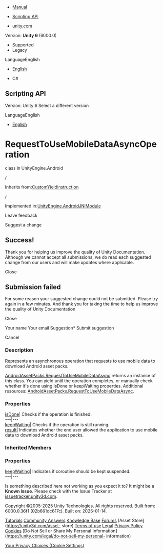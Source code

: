 [ ]()

  * [Manual](../Manual/index.html)
  * [Scripting API](../ScriptReference/index.html)

  * [unity.com](https://unity.com/)

Version: **Unity 6** (6000.0)

  * Supported
  * Legacy

LanguageEnglish

  * [English]()

  * C#

[ ](https://docs.unity3d.com)

## Scripting API

Version: Unity 6 Select a different version

LanguageEnglish

  * [English]()

# RequestToUseMobileDataAsyncOperation

class in UnityEngine.Android

/

Inherits from:[CustomYieldInstruction](CustomYieldInstruction.html)

/

Implemented
in:[UnityEngine.AndroidJNIModule](UnityEngine.AndroidJNIModule.html)

Leave feedback

Suggest a change

## Success!

Thank you for helping us improve the quality of Unity Documentation. Although
we cannot accept all submissions, we do read each suggested change from our
users and will make updates where applicable.

Close

## Submission failed

For some reason your suggested change could not be submitted. Please <a>try
again</a> in a few minutes. And thank you for taking the time to help us
improve the quality of Unity Documentation.

Close

Your name Your email Suggestion* Submit suggestion

Cancel

[ ]()

### Description

Represents an asynchronous operation that requests to use mobile data to
download Android asset packs.

[AndroidAssetPacks.RequestToUseMobileDataAsync](Android.AndroidAssetPacks.RequestToUseMobileDataAsync.html)
returns an instance of this class. You can yield until the operation
completes, or manually check whether it's done using isDone or keepWaiting
properties. Additional resources:
[AndroidAssetPacks.RequestToUseMobileDataAsync](Android.AndroidAssetPacks.RequestToUseMobileDataAsync.html).

### Properties

[isDone](Android.RequestToUseMobileDataAsyncOperation-isDone.html)| Checks if
the operation is finished.  
---|---  
[keepWaiting](Android.RequestToUseMobileDataAsyncOperation-keepWaiting.html)|
Checks if the operation is still running.  
[result](Android.RequestToUseMobileDataAsyncOperation-result.html)| Indicates
whether the end user allowed the application to use mobile data to download
Android asset packs.  
  
### Inherited Members

### Properties

[keepWaiting](CustomYieldInstruction-keepWaiting.html)| Indicates if coroutine
should be kept suspended.  
---|---  
  
Is something described here not working as you expect it to? It might be a
**Known Issue**. Please check with the Issue Tracker at
[issuetracker.unity3d.com](https://issuetracker.unity3d.com).

Copyright ©2005-2025 Unity Technologies. All rights reserved. Built from:
6000.0.36f1 (02b661dc617c). Built on: 2025-01-14.

[Tutorials](https://unity3d.com/learn) [Community
Answers](https://answers.unity3d.com) [Knowledge
Base](https://support.unity3d.com/hc/en-us)
[Forums](https://forum.unity3d.com) [Asset Store](https://unity3d.com/asset-
store) [Terms of use](https://docs.unity3d.com/Manual/TermsOfUse.html)
[Legal](https://unity.com/legal) [Privacy
Policy](https://unity.com/legal/privacy-policy)
[Cookies](https://unity.com/legal/cookie-policy) [Do Not Sell or Share My
Personal Information](https://unity.com/legal/do-not-sell-my-personal-
information)

[Your Privacy Choices (Cookie Settings)](javascript:void\(0\);)

